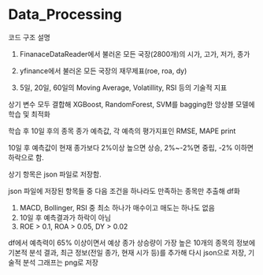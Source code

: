 # Data_Processing

코드 구조 설명

1. FinanaceDataReader에서 불러온 모든 국장(2800개)의 시가, 고가, 저가, 종가

2. yfinance에서 불러온 모든 국장의 재무제표(roe, roa, dy)

3. 5일, 20일, 60일의 Moving Average, Volatillity, RSI 등의 기술적 지표

상기 변수 모두 결합해 XGBoost, RandomForest, SVM를 bagging한 앙상블 모델에 학습 및 최적화

학습 후 10일 후의 종목 종가 예측값, 각 예측의 평가지표인 RMSE, MAPE print

10일 후 예측값이 현재 종가보다 2%이상 높으면 상승, 2%~-2%면 중립, -2% 이하면 하락으로 함.

상기 항목은 json 파일로 저장함.

json 파일에 저장된 항목들 중 다음 조건을 하나라도 만족하는 종목만 추출해 df화
1. MACD, Bollinger, RSI 중 최소 하나가 매수이고 매도는 하나도 없음
2. 10일 후 예측결과가 하락이 아님
3. ROE > 0.1, ROA > 0.05, DY > 0.02

df에서 예측력이 65% 이상이면서 예상 종가 상승량이 가장 높은 10개의 종목의 정보에 기본적 분석 결과, 최근 정보(전일 종가, 현재 시가 등)를 추가해 다시 json으로 저장, 기술적 분석 그래프는 png로 저장
